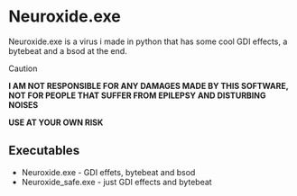 # Neuroxide.exe
Neuroxide.exe is a virus i made in python that has some cool GDI effects, a bytebeat and a bsod at the end.
> [!CAUTION]
> **I AM NOT RESPONSIBLE FOR ANY DAMAGES MADE BY THIS SOFTWARE, NOT FOR PEOPLE THAT SUFFER FROM EPILEPSY AND DISTURBING NOISES**
> 
> **USE AT YOUR OWN RISK**

## Executables
- Neuroxide.exe - GDI effets, bytebeat and bsod
- Neuroxide_safe.exe - just GDI effects and bytebeat
